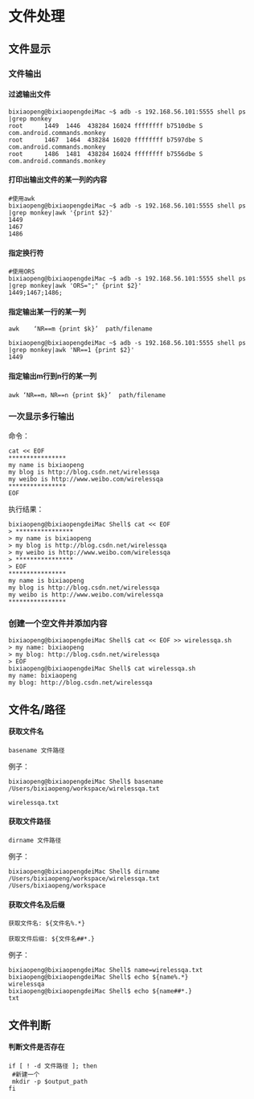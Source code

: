 # 文件处理

## 文件显示

### 文件输出

#### 过滤输出文件

```
bixiaopeng@bixiaopengdeiMac ~$ adb -s 192.168.56.101:5555 shell ps |grep monkey
root      1449  1446  438284 16024 ffffffff b7510dbe S com.android.commands.monkey
root      1467  1464  438284 16020 ffffffff b7597dbe S com.android.commands.monkey
root      1486  1481  438284 16024 ffffffff b7556dbe S com.android.commands.monkey
```
#### 打印出输出文件的某一列的内容

```
#使用awk
bixiaopeng@bixiaopengdeiMac ~$ adb -s 192.168.56.101:5555 shell ps |grep monkey|awk '{print $2}'
1449
1467
1486
```
#### 指定换行符

```
#使用ORS
bixiaopeng@bixiaopengdeiMac ~$ adb -s 192.168.56.101:5555 shell ps |grep monkey|awk 'ORS=";" {print $2}'
1449;1467;1486;
```

#### 指定输出某一行的某一列

```
awk    ‘NR==m {print $k}’  path/filename
```

```
bixiaopeng@bixiaopengdeiMac ~$ adb -s 192.168.56.101:5555 shell ps |grep monkey|awk 'NR==1 {print $2}'
1449
```

#### 指定输出m行到n行的某一列

```
awk ‘NR==m，NR==n {print $k}’  path/filename
```

### 一次显示多行输出

命令：

```
cat << EOF
****************
my name is bixiaopeng
my blog is http://blog.csdn.net/wirelessqa
my weibo is http://www.weibo.com/wirelessqa
****************
EOF
```
执行结果：

```
bixiaopeng@bixiaopengdeiMac Shell$ cat << EOF
> ****************
> my name is bixiaopeng
> my blog is http://blog.csdn.net/wirelessqa
> my weibo is http://www.weibo.com/wirelessqa
> ****************
> EOF
****************
my name is bixiaopeng
my blog is http://blog.csdn.net/wirelessqa
my weibo is http://www.weibo.com/wirelessqa
****************
```

### 创建一个空文件并添加内容 

```
bixiaopeng@bixiaopengdeiMac Shell$ cat << EOF >> wirelessqa.sh
> my name: bixiaopeng
> my blog: http://blog.csdn.net/wirelessqa
> EOF
bixiaopeng@bixiaopengdeiMac Shell$ cat wirelessqa.sh
my name: bixiaopeng
my blog: http://blog.csdn.net/wirelessqa
```

## 文件名/路径

#### 获取文件名

```
basename 文件路径
```

例子：

```
bixiaopeng@bixiaopengdeiMac Shell$ basename /Users/bixiaopeng/workspace/wirelessqa.txt

wirelessqa.txt
```
#### 获取文件路径

```
dirname 文件路径
```
例子：

```
bixiaopeng@bixiaopengdeiMac Shell$ dirname /Users/bixiaopeng/workspace/wirelessqa.txt
/Users/bixiaopeng/workspace
```
#### 获取文件名及后缀

```
获取文件名: ${文件名%.*}

获取文件后缀: ${文件名##*.}

```
例子： 

```
bixiaopeng@bixiaopengdeiMac Shell$ name=wirelessqa.txt
bixiaopeng@bixiaopengdeiMac Shell$ echo ${name%.*}
wirelessqa
bixiaopeng@bixiaopengdeiMac Shell$ echo ${name##*.}
txt
```
## 文件判断

#### 判断文件是否存在

```
if [ ! -d 文件路径 ]; then
 #新建一个
 mkdir -p $output_path
fi
```



